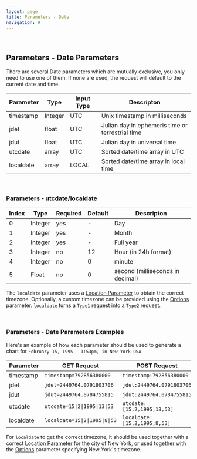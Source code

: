 ```yaml
---
layout: page
title: Parameters - Date
navigation: 9
---
```


<style>
	.inner a {
		color: royalblue;
		font-weight: bold;
	}
	.inner code {
		font-size: 100%;
	}
	.sidebar {
		width: 30%
	}
	.navigation li {
		padding: 5px;
	}
</style>

<br>

## Parameters - Date Parameters

There are several Date parameters which are mutually exclusive, you only need to use one of them. If none are used, the request will default to the current date and time.

| Parameter | Type | Input Type | Descripton |
|---|---|---|---|
| timestamp | Integer | UTC | Unix timestamp in milliseconds |
| jdet | float | UTC | Julian day in ephemeris time or terrestrial time |
| jdut | float | UTC | Julian day in universal time |
| utcdate | array | UTC | Sorted date/time array in UTC |
| localdate | array | LOCAL | Sorted date/time array in local time |

<br>

### Parameters - utcdate/localdate

| Index | Type | Required | Default | Descripton |
|---|---|---|---|---|
| 0 | Integer | yes | - | Day |
| 1 | Integer | yes | - | Month |
| 2 | Integer | yes | - | Full year |
| 3 | Integer | no | 12 | Hour (in 24h format) |
| 4 | Integer | no | 0 | minute |
| 5 | Float | no | 0 | second (milliseconds in decimal) |

The `localdate` parameter uses a [Location Parameter](/astrologico/param_location.html) to obtain the correct timezone. Optionally, a custom timezone can be provided using the [Options](/astrologico/param_options.html) parameter. `localdate` turns a `Type1` request into a `Type2` request.

<br>

### Parameters - Date Parameters Examples

Here's an example of how each parameter should be used to generate a chart for `February 15, 1995 - 1:53pm, in New York USA`

| Parameter | GET Request | POST Request
|---|---|---|
| timestamp | `timestamp=792856380000` | `timestamp:792856380000` |
| jdet | `jdet=2449764.0791803706` | `jdet:2449764.0791803706` |
| jdut | `jdut=2449764.0784755815` | `jdut:2449764.0784755815` |
| utcdate | `utcdate=15\|2\|1995\|13\|53` | `utcdate:[15,2,1995,13,53]` |
| localdate | `localdate=15\|2\|1995\|8\|53` | `localdate:[15,2,1995,8,53]` |

For `localdate` to get the correct timezone, it should be used together with a correct [Location Parameter](/astrologico/param_location.html) for the city of New York, or used together with the [Options](/astrologico/param_options.html) parameter specifying New York's timezone.

<br><br><br>
